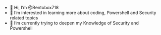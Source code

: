 - 👋 Hi, I’m @Bentobox718
- 👀 I’m interested in learning more about coding, Powershell and Security related topics
- 🌱 I’m currently trying to deepen my Knowledge of Security and Powershell

<!---
Bentobox718/Bentobox718 is a ✨ special ✨ repository because its `README.md` (this file) appears on your GitHub profile.
You can click the Preview link to take a look at your changes.
--->
